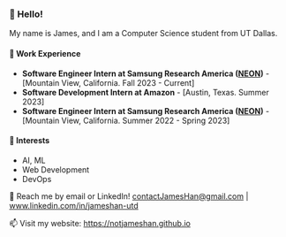 ###  **👋 Hello!**

My name is James, and I am a Computer Science student from UT Dallas.

#### 💼 Work Experience
- **Software Engineer Intern at Samsung Research America ([NEON](https://neonlife.ai/))** - [Mountain View, California. Fall 2023 - Current]
- **Software Development Intern at Amazon** -  [Austin, Texas. Summer 2023]
- **Software Engineer Intern at Samsung Research America ([NEON](https://neonlife.ai/))** - [Mountain View, California. Summer 2022 - Spring 2023]

#### 🌱 Interests
-  AI, ML
-  Web Development
-  DevOps

💬 Reach me by email or LinkedIn! contactJamesHan@gmail.com | www.linkedin.com/in/jameshan-utd

📫 Visit my website: https://notjameshan.github.io
<!---
jameshan2002/jameshan2002 is a ✨ special ✨ repository because its `README.md` (this file) appears on your GitHub profile.
You can click the Preview link to take a look at your changes.
--->
